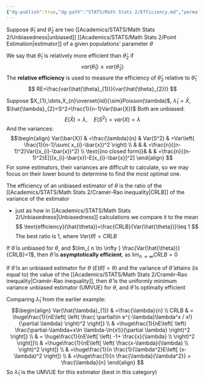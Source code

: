 ```yaml
---
{"dg-publish":true,"dg-path":"STATS/Math Stats 2/Efficiency.md","permalink":"/stats/math-stats-2/efficiency/","created":"2025-01-28T12:26:52.574-05:00","updated":"2025-07-07T17:32:42.432-04:00"}
---
```


Suppose $\hat{\theta}_{1}$ and $\hat{\theta}_{2}$ are two [[Academics/STATS/Math Stats 2/Unbiasedness\|unbiased]] [[Academics/STATS/Math Stats 2/Point Estimation\|estimator]] of a given populations' parameter $\theta$ 

We say that $\hat{\theta}_{1}$ is relatively more efficient than $\hat{\theta}_{2}$ if
$$
var(\hat{\theta}_{1})\leq var(\hat{\theta}_{2})
$$
The **relative efficiency** is used to measure the efficiency of $\hat{\theta}_{2}$ relative to $\hat{\theta}_{1}$
$$
RE=\frac{var(\hat{\theta}_{1})}{var(\hat{\theta}_{2})}
$$

Suppose $X_{1},\dots,X_{n}\overset{iid}{\sim}Poisson(\lambda)$, $\hat{\lambda}_{1}=\bar{X}$, $\hat{\lambda}_{2}=S^2=\frac{1}{n-1}Var(\bar{X})$
Both are unbiased:
$$
E(\bar{X})=\lambda, \quad E(S^2)=var(X)=\lambda
$$
And the variances:
$$\begin{align} 
Var(\bar{X}) & =\frac{\lambda}{n}  & Var(S^2) & =Var\left( \frac{1}{n-1}\sum( x_{i}-\bar{x})^2 \right) \\
 &    &   & =\frac{n}{(n-1)^2}Var((x_{i}-\bar{x})^2) \\
 \text{(no closed form)}&  &  & =\frac{n}{(n-1)^2}E[[(x_{i}-\bar{x})-E(x_{i}-\bar{x}]^2]
\end{align}
$$
For some estimators, their variances are difficult to calculate, so we may focus on their lower bound to determine to find the most optimal one.

The efficiency of an unbiased estimator of $\theta$ is the ratio of the [[Academics/STATS/Math Stats 2/Cramér-Rao inequality\|CRLB]] of the variance of the estimator
- just as how in [[Academics/STATS/Math Stats 2/Unbiasedness\|Unbiasedness]] calculations we compare it to the mean
$$
\text{efficiency}(\hat{\theta})=\frac{CRLB}{Var(\hat{\theta})}\leq 1
$$
The best ratio is 1, where $Var(\hat{\theta})=CRLB$

If $\hat{\theta}$ is unbiased for $\theta$, and $\lim_{ n \to \infty } \frac{Var(\hat{\theta})}{CRLB}=1$, then $\hat{\theta}$ is **asymptotically efficient**, as $\lim_{ n \to \infty }CRLB=0$

If $\hat{\theta}$ is an unbiased estimator for $\theta$ ($E(\hat{\theta})=\theta$) and the variance of $\hat{\theta}$ attains (is equal to) the value of the [[Academics/STATS/Math Stats 2/Cramér-Rao inequality\|Cramér-Rao inequality]], then $\hat{\theta}$ is the uniformly minimum variance unbiased estimator (UMVUE) for $\theta$, and $\hat{\theta}$ is optimally efficient

Comparing $\hat{\lambda}_{1}$ from the earlier example:
$$\begin{align}
Var(\hat{\lambda}_{1}) & =\frac{\lambda}{n} \\
 CRLB  & = \huge\frac{1}{nE\left[ \left( \frac{ \partial\ln e^{-\lambda}\lambda^x / x!}{\partial \lambda} \right)^2 \right]} \\
 & =\huge\frac{1}{nE\left[ \left(  \frac{\partial-\lambda+x\ln \lambda-\ln(x!)}{\partial \lambda} \right)^2 \right]}   \\
  & = \huge\frac{1}{nE\left[ \left(  -1+ \frac{x}{\lambda} \\
 \right)^2 \right]}\\
 & =\huge\frac{1}{nE\left[ \left(  \frac{x-\lambda}{\lambda} \\
 \right)^2 \right]} \\
 & =\huge\frac{1}{n \frac{1}{\lambda^2}E\left[ (x-\lambda)^2 \right]} \\
 & =\huge\frac{1}{n \frac{\lambda}{\lambda^2}} = \frac{\lambda}{n} 
\end{align}
$$
So $\hat{\lambda}_{1}$ is the UMVUE for this estimator (best in this category)



